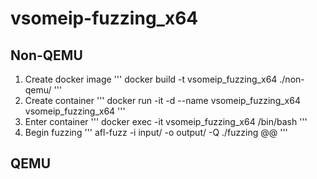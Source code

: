 # vsomeip-fuzzing_x64
## Non-QEMU
1. Create docker image
'''
docker build -t vsomeip_fuzzing_x64 ./non-qemu/
'''
2. Create container
'''
docker run -it -d --name vsomeip_fuzzing_x64 vsomeip_fuzzing_x64
'''
3. Enter container
'''
docker exec -it vsomeip_fuzzing_x64 /bin/bash
'''
4. Begin fuzzing
'''
afl-fuzz -i input/ -o output/ -Q ./fuzzing @@
'''
## QEMU
